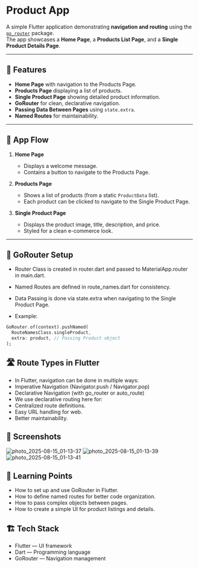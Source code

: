 #  Product App

A simple Flutter application demonstrating **navigation and routing** using the [`go_router`](https://pub.dev/packages/go_router) package.  
The app showcases a **Home Page**, a **Products List Page**, and a **Single Product Details Page**.

---

## 📌 Features

- **Home Page** with navigation to the Products Page.
- **Products Page** displaying a list of products.
- **Single Product Page** showing detailed product information.
- **GoRouter** for clean, declarative navigation.
- **Passing Data Between Pages** using `state.extra`.
- **Named Routes** for maintainability.

---

## 📂 App Flow

1. **Home Page**
   - Displays a welcome message.
   - Contains a button to navigate to the Products Page.

2. **Products Page**
   - Shows a list of products (from a static `ProductData` list).
   - Each product can be clicked to navigate to the Single Product Page.

3. **Single Product Page**
   - Displays the product image, title, description, and price.
   - Styled for a clean e-commerce look.

---

## 🔑 GoRouter Setup
- Router Class is created in router.dart and passed to MaterialApp.router in main.dart.
- Named Routes are defined in route_names.dart for consistency.
- Data Passing is done via state.extra when navigating to the Single Product Page.

- Example:
```dart
GoRouter.of(context).pushNamed(
  RouteNamesClass.singleProduct,
  extra: product, // Passing Product object
);
```

## 🛣 Route Types in Flutter
- In Flutter, navigation can be done in multiple ways:
- Imperative Navigation (Navigator.push / Navigator.pop)
- Declarative Navigation (with go_router or auto_route)
- We use declarative routing here for:
- Centralized route definitions.
- Easy URL handling for web.
- Better maintainability.

## 📸 Screenshots 

![photo_2025-08-15_01-13-37](https://github.com/user-attachments/assets/e79d47d6-373c-4c04-a461-5dc1059b2b6e)
![photo_2025-08-15_01-13-39](https://github.com/user-attachments/assets/192d1d49-7622-4c82-a3d6-ff38d27538c1)
![photo_2025-08-15_01-13-41](https://github.com/user-attachments/assets/e999b1f9-abf4-43bb-93bf-4779b90419d7)



## 📖 Learning Points
- How to set up and use GoRouter in Flutter.
- How to define named routes for better code organization.
- How to pass complex objects between pages.
- How to create a simple UI for product listings and details.


## 🏗 Tech Stack
- Flutter — UI framework
- Dart — Programming language
- GoRouter — Navigation management
